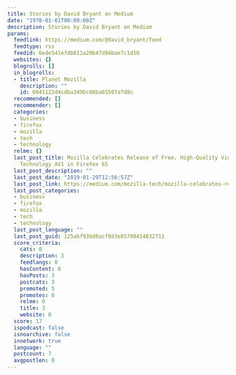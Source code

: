 ```yaml
---
title: Stories by David Bryant on Medium
date: "1970-01-01T00:00:00Z"
description: Stories by David Bryant on Medium
params:
  feedlink: https://medium.com/@david_bryant/feed
  feedtype: rss
  feedid: 6ede541efdb011a20b47d94bae7c1d10
  websites: {}
  blogrolls: []
  in_blogrolls:
  - title: Planet Mozilla
    description: ""
    id: 6041122d4cdba349bc86ba85507a7d8c
  recommended: []
  recommender: []
  categories:
  - business
  - firefox
  - mozilla
  - tech
  - technology
  relme: {}
  last_post_title: Mozilla Celebrates Release of Free, High-Quality Video Compression
    Technology AV1 in Firefox 65
  last_post_description: ""
  last_post_date: "2019-01-29T12:56:57Z"
  last_post_link: https://medium.com/mozilla-tech/mozilla-celebrates-release-of-free-high-quality-video-compression-technology-av1-in-firefox-65-7c95f2b7e56?source=rss-b6142bb477cd------2
  last_post_categories:
  - business
  - firefox
  - mozilla
  - tech
  - technology
  last_post_language: ""
  last_post_guid: 125abf93bd8acf0d3e05798414632711
  score_criteria:
    cats: 0
    description: 3
    feedlangs: 0
    hasContent: 0
    hasPosts: 3
    postcats: 3
    promoted: 5
    promotes: 0
    relme: 0
    title: 3
    website: 0
  score: 17
  ispodcast: false
  isnoarchive: false
  innetwork: true
  language: ""
  postcount: 7
  avgpostlen: 0
---
```

